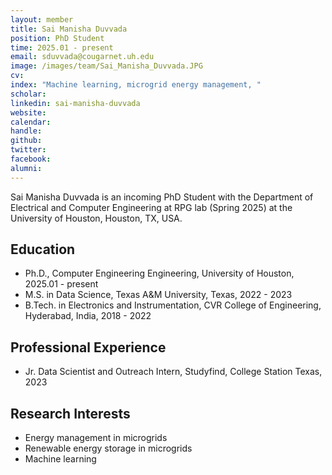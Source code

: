 ```yaml
---
layout: member
title: Sai Manisha Duvvada
position: PhD Student
time: 2025.01 - present
email: sduvvada@cougarnet.uh.edu
image: /images/team/Sai_Manisha_Duvvada.JPG
cv: 
index: "Machine learning, microgrid energy management, "
scholar: 
linkedin: sai-manisha-duvvada
website: 
calendar: 
handle: 
github: 
twitter: 
facebook: 
alumni: 
---
```



Sai Manisha Duvvada is an incoming PhD Student with the Department of Electrical and Computer Engineering at RPG lab (Spring 2025) at the University of Houston, Houston, TX, USA. 


## Education
* Ph.D., Computer Engineering Engineering, University of Houston, 2025.01 - present
* M.S. in Data Science, Texas A&M University, Texas, 2022 - 2023
* B.Tech. in Electronics and Instrumentation, CVR College of Engineering, Hyderabad, India, 2018 - 2022

## Professional Experience
* Jr. Data Scientist and Outreach Intern, Studyfind, College Station Texas, 2023 

## Research Interests
* Energy management in microgrids 
* Renewable energy storage in microgrids
* Machine learning